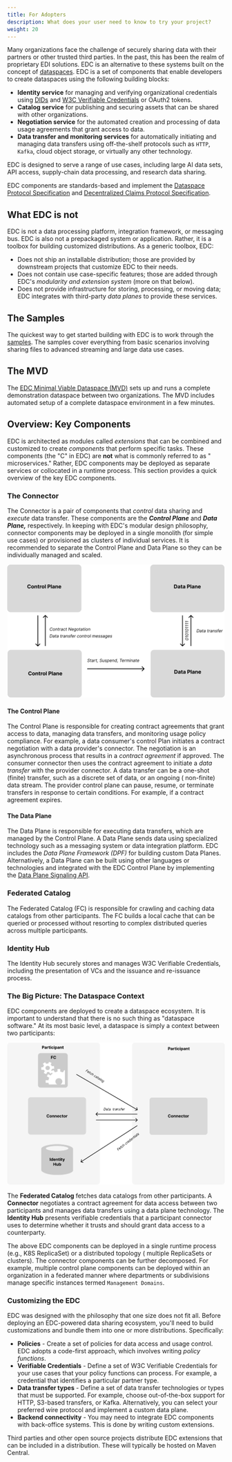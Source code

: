 ```yaml
---
title: For Adopters
description: What does your user need to know to try your project?
weight: 20
---
```


Many organizations face the challenge of securely sharing data with their partners or other trusted third parties. In
the past, this has been the realm of proprietary EDI solutions. EDC is an alternative to these systems built on the
concept of [dataspaces](https://dataspace.eclipse.org/). EDC is a set of components that enable developers to create dataspaces using the following
building blocks:

- **Identity service** for managing and verifying organizational credentials using [DIDs](https://www.w3.org/TR/did-core/)
  and [W3C Verifiable Credentials](https://www.w3.org/TR/vc-data-model/) or OAuth2 tokens.
- **Catalog service** for publishing and securing assets that can be shared with other organizations.
- **Negotiation service** for the automated creation and processing of data usage agreements that grant access to data.
- **Data transfer and monitoring services** for automatically initiating and managing data transfers using off-the-shelf
  protocols such as `HTTP`, `Kafka`, cloud object storage, or virtually any other technology.

EDC is designed to serve a range of use cases, including large AI data sets, API access, supply-chain data processing,
and research data sharing.

EDC components are standards-based and implement the [Dataspace Protocol Specification](https://github.com/eclipse-dataspace-protocol-base/DataspaceProtocol)
and [Decentralized Claims Protocol Specification](https://github.com/eclipse-dataspace-dcp/decentralized-claims-protocol).

## What EDC is not

EDC is not a data processing platform, integration framework, or messaging bus. EDC is also not a prepackaged system or
application. Rather, it is a toolbox for building customized distributions. As a generic toolbox, EDC:

- Does not ship an installable distribution; those are provided by downstream projects that customize EDC to their
  needs.
- Does not contain use case-specific features; those are added through EDC's *modularity and extension system* (more on
  that below).
- Does not provide infrastructure for storing, processing, or moving data; EDC integrates with third-party *data planes*
  to provide these services.

## The Samples

The quickest way to get started building with EDC is to work through
the [samples](https://github.com/eclipse-edc/Samples). The samples cover everything from basic scenarios involving
sharing files to advanced streaming and large data use cases.

## The MVD

The [EDC Minimal Viable Dataspace (MVD)](https://github.com/eclipse-edc/MinimumViableDataspace) sets up and runs a
complete demonstration dataspace between two organizations. The MVD includes automated setup of a complete dataspace
environment in a few minutes.

## Overview: Key Components

EDC is architected as modules called _extensions_ that can be combined and customized to create _components_
that perform specific tasks. These components (the "C" in EDC) are **not** what is commonly referred to as "
microservices." Rather, EDC components may be deployed as separate services or collocated in a runtime process. This
section provides a quick overview of the key EDC components.

### The Connector

The Connector is a pair of components that _control_ data sharing and _execute_ data transfer. These components are the
**_Control Plane_** and **_Data Plane,_** respectively. In keeping with EDC's modular design philosophy, connector
components may be deployed in a single monolith (for simple use cases) or provisioned as clusters of individual
services. It is recommended to separate the Control Plane and Data Plane so they can be individually managed and scaled.

![Control and Data Planes](control-and-data-planes.svg)

#### The Control Plane

The Control Plane is responsible for creating contract agreements that grant access to data, managing data transfers,
and monitoring usage policy compliance. For example, a data consumer's control Plan initiates a contract negotiation
with a data provider's connector. The negotiation is an asynchronous process that results in a *contract agreement* if
approved. The consumer connector then uses the contract agreement to initiate a *data transfer* with the provider
connector. A data transfer can be a one-shot (finite) transfer, such as a discrete set of data, or an ongoing (
non-finite) data stream. The provider control plane can pause, resume, or terminate transfers in response to certain
conditions. For example, if a contract agreement expires.

#### The Data Plane

The Data Plane is responsible for executing data transfers, which are managed by the Control Plane. A Data Plane sends
data using specialized technology such as a messaging system or data integration platform. EDC includes the *Data Plane
Framework (DPF)* for building custom Data Planes. Alternatively, a Data Plane can be built using other languages or
technologies and integrated with the EDC Control Plane by implementing
the [Data Plane Signaling API](https://github.com/eclipse-edc/Connector/blob/main/docs/developer/data-plane-signaling/data-plane-signaling.md).

### Federated Catalog

The Federated Catalog (FC) is responsible for crawling and caching data catalogs from other participants. The FC builds
a local cache that can be queried or processed without resorting to complex distributed queries across multiple
participants.

### Identity Hub

The Identity Hub securely stores and manages W3C Verifiable Credentials, including the presentation of VCs and the
issuance and re-issuance process.

### The Big Picture: The Dataspace Context

EDC components are deployed to create a dataspace ecosystem. It is important to understand that there is no such thing
as "dataspace software." At its most basic level, a dataspace is simply a context between two participants:

![](big-picture.svg)

The **Federated Catalog** fetches data catalogs from other participants. A **Connector** negotiates a contract agreement
for data access between two participants and manages data transfers using a data plane technology. The **Identity Hub**
presents verifiable credentials that a participant connector uses to determine whether it trusts and should grant data
access to a counterparty.

The above EDC components can be deployed in a single runtime process (e.g., K8S ReplicaSet) or a distributed topology (
multiple ReplicaSets or clusters). The connector components can be further decomposed. For example, multiple control
plane components can be deployed within an organization in a federated manner where departments or subdivisions manage
specific instances termed `Management Domains`.

### Customizing the EDC

EDC was designed with the philosophy that one size does not fit all. Before deploying an EDC-powered data sharing
ecosystem, you'll need to build customizations and bundle them into one or more distributions. Specifically:

- **Policies** - Create a set of policies for data access and usage control. EDC adopts a code-first approach, which
  involves writing *policy functions*.
- **Verifiable Credentials** - Define a set of W3C Verifiable Credentials for your use cases that your policy functions
  can process. For example, a credential that identifies a particular partner type.
- **Data transfer types** - Define a set of data transfer technologies or types that must be supported. For example,
  choose out-of-the-box support for HTTP, S3-based transfers, or Kafka. Alternatively, you can select your preferred
  wire protocol and implement a custom data plane.
- **Backend connectivity** - You may need to integrate EDC components with back-office systems. This is done by writing
  custom extensions.

Third parties and other open source projects distribute EDC extensions that can be included in a distribution. These
will typically be hosted on Maven Central.
